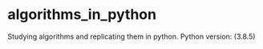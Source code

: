 # algorithms_in_python

Studying algorithms and replicating them in python. 
Python version: (3.8.5)